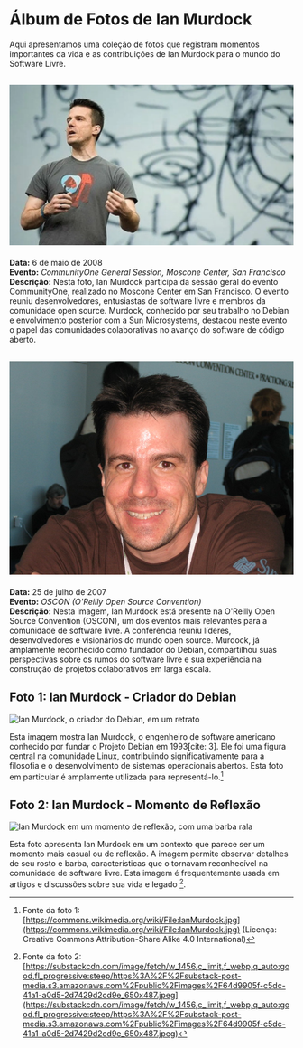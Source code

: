 # Álbum de Fotos de Ian Murdock

Aqui apresentamos uma coleção de fotos que registram momentos importantes da vida e as contribuições de Ian Murdock para o mundo do Software Livre.



## ![Ian Murdock palestrando](./assets/ian-murdock-2008.webp)

**Data:** 6 de maio de 2008  
**Evento:** *CommunityOne General Session, Moscone Center, San Francisco*  
**Descrição:** Nesta foto, Ian Murdock participa da sessão geral do evento CommunityOne, realizado no Moscone Center em San Francisco. O evento reuniu desenvolvedores, entusiastas de software livre e membros da comunidade open source. Murdock, conhecido por seu trabalho no Debian e envolvimento posterior com a Sun Microsystems, destacou neste evento o papel das comunidades colaborativas no avanço do software de código aberto.


## ![Ian Murdock na OSCON](./assets/1064842745_c18fdccea2_c.jpg)

**Data:** 25 de julho de 2007  
**Evento:** *OSCON (O'Reilly Open Source Convention)*  
**Descrição:** Nesta imagem, Ian Murdock está presente na O'Reilly Open Source Convention (OSCON), um dos eventos mais relevantes para a comunidade de software livre. A conferência reuniu líderes, desenvolvedores e visionários do mundo open source. Murdock, já amplamente reconhecido como fundador do Debian, compartilhou suas perspectivas sobre os rumos do software livre e sua experiência na construção de projetos colaborativos em larga escala.



## Foto 1: Ian Murdock - Criador do Debian

![Ian Murdock, o criador do Debian, em um retrato](https://upload.wikimedia.org/wikipedia/commons/thumb/3/3b/IanMurdock.jpg/1024px-IanMurdock.jpg)

Esta imagem mostra Ian Murdock, o engenheiro de software americano conhecido por fundar o Projeto Debian em 1993[cite: 3]. Ele foi uma figura central na comunidade Linux, contribuindo significativamente para a filosofia e o desenvolvimento de sistemas operacionais abertos. Esta foto em particular é amplamente utilizada para representá-lo.[^1]


[^1]: Fonte da foto 1: [https://commons.wikimedia.org/wiki/File:IanMurdock.jpg](https://commons.wikimedia.org/wiki/File:IanMurdock.jpg) (Licença: Creative Commons Attribution-Share Alike 4.0 International)

## Foto 2: Ian Murdock - Momento de Reflexão

![Ian Murdock em um momento de reflexão, com uma barba rala](https://substackcdn.com/image/fetch/w_1456,c_limit,f_webp,q_auto:good,fl_progressive:steep/https%3A%2F%2Fsubstack-post-media.s3.amazonaws.com%2Fpublic%2Fimages%2F64d9905f-c5dc-41a1-a0d5-2d7429d2cd9e_650x487.jpeg)

Esta foto apresenta Ian Murdock em um contexto que parece ser um momento mais casual ou de reflexão. A imagem permite observar detalhes de seu rosto e barba, características que o tornavam reconhecível na comunidade de software livre. Esta imagem é frequentemente usada em artigos e discussões sobre sua vida e legado [^2].


[^2]: Fonte da foto 2: [https://substackcdn.com/image/fetch/w_1456,c_limit,f_webp,q_auto:good,fl_progressive:steep/https%3A%2F%2Fsubstack-post-media.s3.amazonaws.com%2Fpublic%2Fimages%2F64d9905f-c5dc-41a1-a0d5-2d7429d2cd9e_650x487.jpeg](https://substackcdn.com/image/fetch/w_1456,c_limit,f_webp,q_auto:good,fl_progressive:steep/https%3A%2F%2Fsubstack-post-media.s3.amazonaws.com%2Fpublic%2Fimages%2F64d9905f-c5dc-41a1-a0d5-2d7429d2cd9e_650x487.jpeg)

